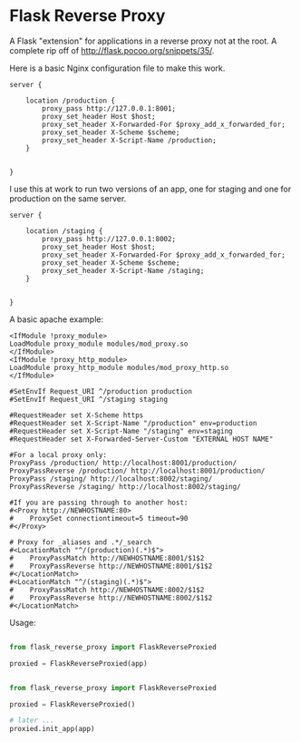 # Flask Reverse Proxy

A Flask "extension" for applications in a reverse proxy not at the root.
A complete rip off of http://flask.pocoo.org/snippets/35/.

Here is a basic Nginx configuration file to make this work.

```
server {

    location /production {
        proxy_pass http://127.0.0.1:8001;
        proxy_set_header Host $host;
        proxy_set_header X-Forwarded-For $proxy_add_x_forwarded_for;
        proxy_set_header X-Scheme $scheme;
        proxy_set_header X-Script-Name /production;
    }


}

```

I use this at work to run two versions of an app, one for staging and one
for production on the same server.

```
server {

    location /staging {
        proxy_pass http://127.0.0.1:8002;
        proxy_set_header Host $host;
        proxy_set_header X-Forwarded-For $proxy_add_x_forwarded_for;
        proxy_set_header X-Scheme $scheme;
        proxy_set_header X-Script-Name /staging;
    }


}

```

A basic apache example:

```
<IfModule !proxy_module>
LoadModule proxy_module modules/mod_proxy.so
</IfModule>
<IfModule !proxy_http_module>
LoadModule proxy_http_module modules/mod_proxy_http.so
</IfModule>

#SetEnvIf Request_URI ^/production production
#SetEnvIf Request_URI ^/staging staging

#RequestHeader set X-Scheme https
#RequestHeader set X-Script-Name "/production" env=production
#RequestHeader set X-Script-Name "/staging" env=staging
#RequestHeader set X-Forwarded-Server-Custom "EXTERNAL HOST NAME"

#For a local proxy only:
ProxyPass /production/ http://localhost:8001/production/
ProxyPassReverse /production/ http://localhost:8001/production/
ProxyPass /staging/ http://localhost:8002/staging/
ProxyPassReverse /staging/ http://localhost:8002/staging/

#If you are passing through to another host:
#<Proxy http://NEWHOSTNAME:80>
#    ProxySet connectiontimeout=5 timeout=90
#</Proxy>

# Proxy for _aliases and .*/_search
#<LocationMatch "^/(production)(.*)$">
#    ProxyPassMatch http://NEWHOSTNAME:8001/$1$2
#    ProxyPassReverse http://NEWHOSTNAME:8001/$1$2
#</LocationMatch>
#<LocationMatch "^/(staging)(.*)$">
#    ProxyPassMatch http://NEWHOSTNAME:8002/$1$2
#    ProxyPassReverse http://NEWHOSTNAME:8002/$1$2
#</LocationMatch>

```

Usage:

```python

from flask_reverse_proxy import FlaskReverseProxied

proxied = FlaskReverseProxied(app)

```


```python

from flask_reverse_proxy import FlaskReverseProxied

proxied = FlaskReverseProxied()

# later ...
proxied.init_app(app)

```
